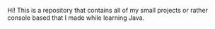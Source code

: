 Hi! This is a repository that contains all of my small projects or rather console based that I made while learning Java. 
